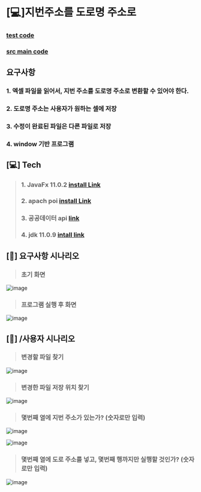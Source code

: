 # [:computer:]지번주소를 도로명 주소로
### [test code](https://github.com/lee-maru/doromyeongJusoConvertion/tree/master/TestCode)
### [src main code](https://github.com/lee-maru/doromyeongJusoConvertion/tree/master/ExcelJavaFx/src/sample)

## 요구사항
### 1. 엑셀 파일을 읽어서, 지번 주소를 도로명 주소로 변환할 수 있어야 한다. 
### 2. 도로명 주소는 사용자가 원하는 셀에  저장 
### 3. 수정이 완료된 파일은 다른 파일로 저장 
### 4. window 기반 프로그램 

## [:computer:] Tech
> ### 1. JavaFx 11.0.2 [install Link](https://gluonhq.com/products/javafx/)
> ### 2. apach poi  [install Link](https://poi.apache.org/)
> ### 3. 공공데이터 api  [link](https://www.data.go.kr/)
> ### 4. jdk 11.0.9 [intall link](https://www.oracle.com/kr/java/technologies/javase-jdk11-downloads.html)


## [:pencil:] 요구사항 시나리오

> ### 초기 화면
>

![image](https://user-images.githubusercontent.com/70433341/102439843-60cdba00-4062-11eb-925a-403cb77318f4.png)


> ### 프로그램 실행 후  화면
>

![image](https://user-images.githubusercontent.com/70433341/102439955-a4c0bf00-4062-11eb-8345-325726d37403.png)

## [:pencil:]  /사용자 시나리오 

 > ### 변경할 파일 찾기
 > 

![image](https://user-images.githubusercontent.com/70433341/102440118-ff5a1b00-4062-11eb-9dcc-d46fb9627837.png)

> ### 변경한 파일 저장 위치 찾기 
> 

![image](https://user-images.githubusercontent.com/70433341/102440330-62e44880-4063-11eb-9564-7ef93caab7f0.png)

> ### 몇번째 열에 지번 주소가 있는가? (숫자로만 입력)
> 

![image](https://user-images.githubusercontent.com/70433341/102440501-ad65c500-4063-11eb-8e19-6d643238d6a7.png)


![image](https://user-images.githubusercontent.com/70433341/102440546-c4a4b280-4063-11eb-9062-24259a94288d.png)

> ### 몇번째 열에 도로 주소를 넣고, 몇번째 행까지만 실행할 것인가? (숫자로만 입력)
> 

![image](https://user-images.githubusercontent.com/70433341/102440754-2d8c2a80-4064-11eb-9fa9-4e0f3aa1f632.png)



